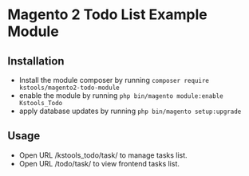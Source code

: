 # Magento 2 Todo List Example Module

## Installation
 - Install the module composer by running `composer require kstools/magento2-todo-module`
 - enable the module by running `php bin/magento module:enable Kstools_Todo`
 - apply database updates by running `php bin/magento setup:upgrade`
 
## Usage
 - Open URL <your-adminhtml-url>/kstools_todo/task/ to manage tasks list.
 - Open URL <your-frontent-url>/todo/task/ to view frontend tasks list.





